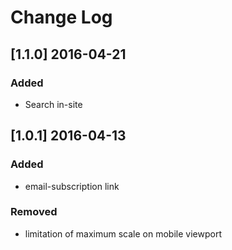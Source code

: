 # Change Log

## [1.1.0] 2016-04-21
### Added
- Search in-site

## [1.0.1] 2016-04-13
### Added
- email-subscription link

### Removed
- limitation of maximum scale on mobile viewport
